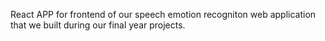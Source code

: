 React APP for frontend of our speech emotion recogniton web application that we built during our final year projects.
